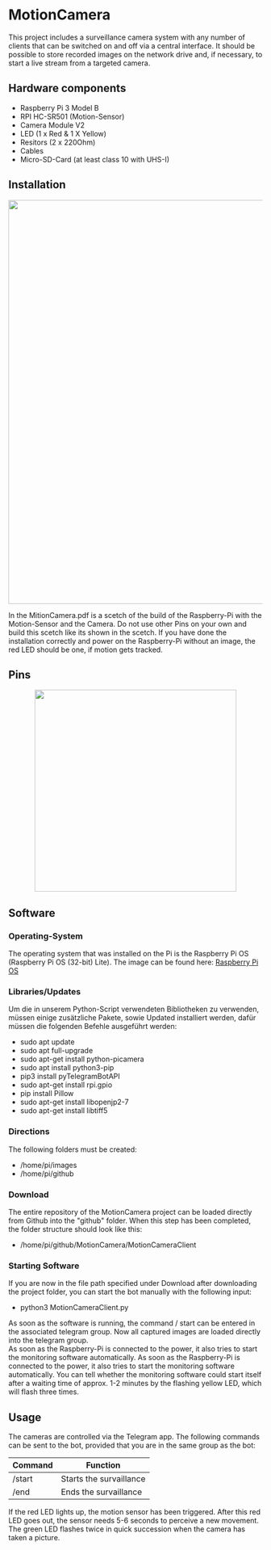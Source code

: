 # MotionCamera
This project includes a surveillance camera system with any number of clients that can be switched on and off via a central interface. It should be possible to store recorded images on the network drive and, if necessary, to start a live stream from a targeted camera.

## Hardware components

- Raspberry Pi 3 Model B
- RPI HC-SR501 (Motion-Sensor)
- Camera Module V2
- LED (1 x Red & 1 X Yellow)
- Resitors (2 x 220Ohm)
- Cables
- Micro-SD-Card (at least class 10 with UHS-I)

## Installation

<p align="center">
  <img src="https://www.facing-south.com/img/motionCamera.jpg" width="800">
</p>


In the MitionCamera.pdf is a scetch of the build of the Raspberry-Pi with the Motion-Sensor and the Camera. Do not use other Pins on your own and build this scetch like its shown in the scetch. If you have done the installation correctly and power on the Raspberry-Pi without an image, the red LED should be one, if motion gets tracked.

## Pins

<p align="center">
  <img src="https://roboticsbackend.com/wp-content/uploads/2019/05/raspberry-pi-3-pinout.jpg" width="400">
</p>

## Software
### Operating-System
The operating system that was installed on the Pi is the Raspberry Pi OS (Raspberry Pi OS (32-bit) Lite). The image can be found here:
[Raspberry Pi OS](https://www.raspberrypi.org/downloads/raspberry-pi-os/)

### Libraries/Updates
Um die in unserem Python-Script verwendeten Bibliotheken zu verwenden, müssen einige zusätzliche Pakete, sowie Updated installiert werden, dafür müssen die folgenden Befehle ausgeführt werden:

+ sudo apt update
+ sudo apt full-upgrade
+ sudo apt-get install python-picamera
+ sudo apt install python3-pip
+ pip3 install pyTelegramBotAPI
+ sudo apt-get install rpi.gpio
+ pip install Pillow
+ sudo apt-get install libopenjp2-7
+ sudo apt-get install libtiff5

### Directions
The following folders must be created:
+ /home/pi/images
+ /home/pi/github

### Download
The entire repository of the MotionCamera project can be loaded directly from Github into the "github" folder. When this step has been completed, the folder structure should look like this:

+ /home/pi/github/MotionCamera/MotionCameraClient

### Starting Software
If you are now in the file path specified under Download after downloading the project folder, you can start the bot manually with the following input:

+ python3 MotionCameraClient.py

As soon as the software is running, the command / start can be entered in the associated telegram group. Now all captured images are loaded directly into the telegram group.</br>
As soon as the Raspberry-Pi is connected to the power, it also tries to start the monitoring software automatically. As soon as the Raspberry-Pi is connected to the power, it also tries to start the monitoring software automatically. You can tell whether the monitoring software could start itself after a waiting time of approx. 1-2 minutes by the flashing yellow LED, which will flash three times.

## Usage

The cameras are controlled via the Telegram app. The following commands can be sent to the bot, provided that you are in the same group as the bot:

| Command        | Function                   |
| -------------  | -------------------------- |
| /start         | Starts the survaillance    |
| /end           | Ends the survaillance      |

If the red LED lights up, the motion sensor has been triggered. After this red LED goes out, the sensor needs 5-6 seconds to perceive a new movement. The green LED flashes twice in quick succession when the camera has taken a picture.
